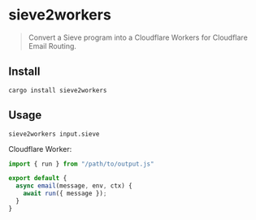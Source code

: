 # sieve2workers

> Convert a Sieve program into a Cloudflare Workers for Cloudflare Email Routing.

## Install

```
cargo install sieve2workers
```

## Usage

```
sieve2workers input.sieve
```

Cloudflare Worker:
```js
import { run } from "/path/to/output.js"

export default {
  async email(message, env, ctx) {
    await run({ message });
  }
}
```
